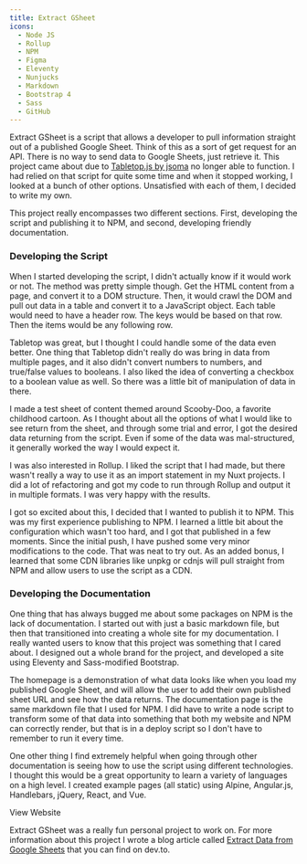 ```yaml
---
title: Extract GSheet
icons:
  - Node JS
  - Rollup
  - NPM
  - Figma
  - Eleventy
  - Nunjucks
  - Markdown
  - Bootstrap 4
  - Sass
  - GitHub
---
```


Extract GSheet is a script that allows a developer to pull information straight out of a published Google Sheet. Think of this as a sort of get request for an API. There is no way to send data to Google Sheets, just retrieve it. This project came about due to [Tabletop.js by jsoma](https://github.com/jsoma/tabletop) no longer able to function. I had relied on that script for quite some time and when it stopped working, I looked at a bunch of other options. Unsatisfied with each of them, I decided to write my own.

This project really encompasses two different sections. First, developing the script and publishing it to NPM, and second, developing friendly documentation.

### Developing the Script

When I started developing the script, I didn't actually know if it would work or not. The method was pretty simple though. Get the HTML content from a page, and convert it to a DOM structure. Then, it would crawl the DOM and pull out data in a table and convert it to a JavaScript object. Each table would need to have a header row. The keys would be based on that row. Then the items would be any following row. 

Tabletop was great, but I thought I could handle some of the data even better. One thing that Tabletop didn't really do was bring in data from multiple pages, and it also didn't convert numbers to numbers, and true/false values to booleans. I also liked the idea of converting a checkbox to a boolean value as well. So there was a little bit of manipulation of data in there. 

<content-img src="/img/projects/extract-gsheet/spreadsheet-screenshot.png" alt="Spreadsheet Screenshot"></content-img>

I made a test sheet of content themed around Scooby-Doo, a favorite childhood cartoon. As I thought about all the options of what I would like to see return from the sheet, and through some trial and error, I got the desired data returning from the script. Even if some of the data was mal-structured, it generally worked the way I would expect it.

I was also interested in Rollup. I liked the script that I had made, but there wasn't really a way to use it as an import statement in my Nuxt projects. I did a lot of refactoring and got my code to run through Rollup and output it in multiple formats. I was very happy with the results.

<content-img src="/img/projects/extract-gsheet/npm-screenshot.png" alt="NPM Screenshot"></content-img>

I got so excited about this, I decided that I wanted to publish it to NPM. This was my first experience publishing to NPM. I learned a little bit about the configuration which wasn't too hard, and I got that published in a few moments. Since the initial push, I have pushed some very minor modifications to the code. That was neat to try out. As an added bonus, I learned that some CDN libraries like unpkg or cdnjs will pull straight from NPM and allow users to use the script as a CDN. 

### Developing the Documentation

One thing that has always bugged me about some packages on NPM is the lack of documentation. I started out with just a basic markdown file, but then that transitioned into creating a whole site for my documentation. I really wanted users to know that this project was something that I  cared about. I designed out a whole brand for the project, and developed a site using Eleventy and Sass-modified Bootstrap. 

<content-img src="/img/projects/extract-gsheet/data-screenshot.png" alt="Data Screenshot" width="400"></content-img>

The homepage is a demonstration of what data looks like when you load my published Google Sheet, and will allow the user to add their own published sheet URL and see how the data returns. The documentation page is the same markdown file that I used for NPM. I did have to write a node script to transform some of that data into something that both my website and NPM can correctly render, but that is in a deploy script so I don't have to remember to run it every time.

One other thing I find extremely helpful when going through other documentation is seeing how to use the script using different technologies. I thought this would be a great opportunity to learn a variety of languages on a high level. I created example pages (all static) using Alpine, Angular.js, Handlebars, jQuery, React, and Vue.

<content-img src="/img/projects/extract-gsheet/extract-gsheet-screenshot.png" alt="Extract GSheet Screenshot"></content-img>

<content-btn href="https://ngblaylock.github.io/extract-gsheet/">View Website</content-btn>

Extract GSheet was a really fun personal project to work on. For more information about this project I wrote a blog article called [Extract Data from Google Sheets](https://dev.to/ngblaylock/extract-data-from-google-sheets-13jn) that you can find on dev.to.